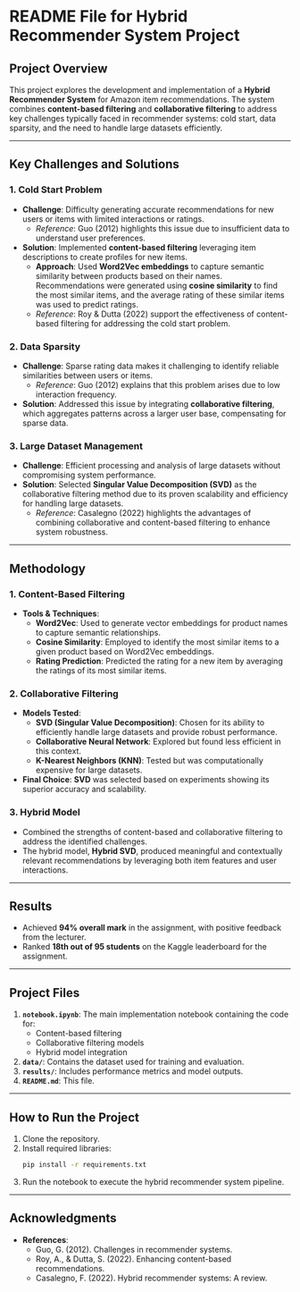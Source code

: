 # README File for Hybrid Recommender System Project

## Project Overview
This project explores the development and implementation of a **Hybrid Recommender System** for Amazon item recommendations. The system combines **content-based filtering** and **collaborative filtering** to address key challenges typically faced in recommender systems: cold start, data sparsity, and the need to handle large datasets efficiently.

---

## Key Challenges and Solutions

### 1. **Cold Start Problem**
- **Challenge**: Difficulty generating accurate recommendations for new users or items with limited interactions or ratings.  
  - *Reference*: Guo (2012) highlights this issue due to insufficient data to understand user preferences.  
- **Solution**: Implemented **content-based filtering** leveraging item descriptions to create profiles for new items.  
  - **Approach**: Used **Word2Vec embeddings** to capture semantic similarity between products based on their names. Recommendations were generated using **cosine similarity** to find the most similar items, and the average rating of these similar items was used to predict ratings.  
  - *Reference*: Roy & Dutta (2022) support the effectiveness of content-based filtering for addressing the cold start problem.

### 2. **Data Sparsity**
- **Challenge**: Sparse rating data makes it challenging to identify reliable similarities between users or items.  
  - *Reference*: Guo (2012) explains that this problem arises due to low interaction frequency.  
- **Solution**: Addressed this issue by integrating **collaborative filtering**, which aggregates patterns across a larger user base, compensating for sparse data.  

### 3. **Large Dataset Management**
- **Challenge**: Efficient processing and analysis of large datasets without compromising system performance.  
- **Solution**: Selected **Singular Value Decomposition (SVD)** as the collaborative filtering method due to its proven scalability and efficiency for handling large datasets.  
  - *Reference*: Casalegno (2022) highlights the advantages of combining collaborative and content-based filtering to enhance system robustness.

---

## Methodology

### 1. **Content-Based Filtering**
- **Tools & Techniques**: 
  - **Word2Vec**: Used to generate vector embeddings for product names to capture semantic relationships.  
  - **Cosine Similarity**: Employed to identify the most similar items to a given product based on Word2Vec embeddings.  
  - **Rating Prediction**: Predicted the rating for a new item by averaging the ratings of its most similar items.

### 2. **Collaborative Filtering**
- **Models Tested**:
  - **SVD (Singular Value Decomposition)**: Chosen for its ability to efficiently handle large datasets and provide robust performance.  
  - **Collaborative Neural Network**: Explored but found less efficient in this context.  
  - **K-Nearest Neighbors (KNN)**: Tested but was computationally expensive for large datasets.  
- **Final Choice**: **SVD** was selected based on experiments showing its superior accuracy and scalability.

### 3. **Hybrid Model**
- Combined the strengths of content-based and collaborative filtering to address the identified challenges.  
- The hybrid model, **Hybrid SVD**, produced meaningful and contextually relevant recommendations by leveraging both item features and user interactions.

---

## Results
- Achieved **94% overall mark** in the assignment, with positive feedback from the lecturer.  
- Ranked **18th out of 95 students** on the Kaggle leaderboard for the assignment.

---

## Project Files
1. **`notebook.ipynb`**: The main implementation notebook containing the code for:
   - Content-based filtering
   - Collaborative filtering models
   - Hybrid model integration
2. **`data/`**: Contains the dataset used for training and evaluation.
3. **`results/`**: Includes performance metrics and model outputs.
4. **`README.md`**: This file.

---

## How to Run the Project
1. Clone the repository.
2. Install required libraries:
   ```bash
   pip install -r requirements.txt
   ```
3. Run the notebook to execute the hybrid recommender system pipeline.

---

## Acknowledgments
- **References**:
  - Guo, G. (2012). Challenges in recommender systems.
  - Roy, A., & Dutta, S. (2022). Enhancing content-based recommendations.
  - Casalegno, F. (2022). Hybrid recommender systems: A review.  
